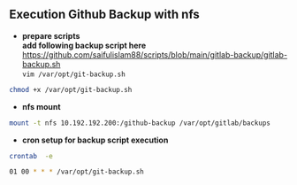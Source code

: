 ## Execution Github Backup with nfs

- **prepare scripts**\
**add following backup script here**\
https://github.com/saifulislam88/scripts/blob/main/gitlab-backup/gitlab-backup.sh \
`vim /var/opt/git-backup.sh`          

```sh
chmod +x /var/opt/git-backup.sh
```
- **nfs mount**

```sh
mount -t nfs 10.192.192.200:/github-backup /var/opt/gitlab/backups
```

- **cron setup for backup script execution**
```sh
crontab  -e
```

```sh
01 00 * * * /var/opt/git-backup.sh
```
